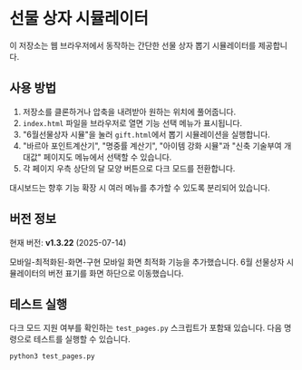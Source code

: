 # 선물 상자 시뮬레이터

이 저장소는 웹 브라우저에서 동작하는 간단한 선물 상자 뽑기 시뮬레이터를 제공합니다.

## 사용 방법

1. 저장소를 클론하거나 압축을 내려받아 원하는 위치에 풀어줍니다.
2. `index.html` 파일을 브라우저로 열면 기능 선택 메뉴가 표시됩니다.
3. "6월선물상자 시뮬"을 눌러 `gift.html`에서 뽑기 시뮬레이션을 실행합니다.
4. "바르아 포인트계산기", "명중률 계산기", "아이템 강화 시뮬"과 "신축 기술부여 개대값" 페이지도 메뉴에서 선택할 수 있습니다.
5. 각 페이지 우측 상단의 달 모양 버튼으로 다크 모드를 전환합니다.

대시보드는 향후 기능 확장 시 여러 메뉴를 추가할 수 있도록 분리되어 있습니다.

## 버전 정보

현재 버전: **v1.3.22** (2025-07-14)

모바일-최적화된-화면-구현
모바일 화면 최적화 기능을 추가했습니다.
6월 선물상자 시뮬레이터의 버전 표기를 화면 하단으로 이동했습니다.

## 테스트 실행

다크 모드 지원 여부를 확인하는 `test_pages.py` 스크립트가 포함돼 있습니다.
다음 명령으로 테스트를 실행할 수 있습니다.

```bash
python3 test_pages.py
```
